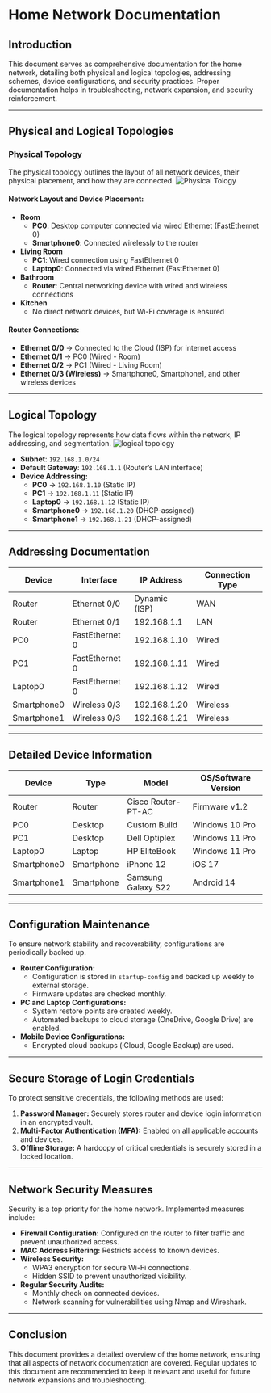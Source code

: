 # Home Network Documentation

## Introduction
This document serves as comprehensive documentation for the home network, detailing both physical and logical topologies, addressing schemes, device configurations, and security practices. Proper documentation helps in troubleshooting, network expansion, and security reinforcement.

---

## Physical and Logical Topologies

### Physical Topology
The physical topology outlines the layout of all network devices, their physical placement, and how they are connected.
![Physical Tology](https://github.com/user-attachments/assets/6d569f1f-2ef1-454a-a841-63dd96730343)

#### Network Layout and Device Placement:
- **Room**
  - **PC0**: Desktop computer connected via wired Ethernet (FastEthernet 0)
  - **Smartphone0**: Connected wirelessly to the router
- **Living Room**
  - **PC1**: Wired connection using FastEthernet 0
  - **Laptop0**: Connected via wired Ethernet (FastEthernet 0)
- **Bathroom**
  - **Router**: Central networking device with wired and wireless connections
- **Kitchen**
  - No direct network devices, but Wi-Fi coverage is ensured

#### Router Connections:
- **Ethernet 0/0** → Connected to the Cloud (ISP) for internet access
- **Ethernet 0/1** → PC0 (Wired - Room)
- **Ethernet 0/2** → PC1 (Wired - Living Room)
- **Ethernet 0/3 (Wireless)** → Smartphone0, Smartphone1, and other wireless devices

---

## Logical Topology
The logical topology represents how data flows within the network, IP addressing, and segmentation.
![logical topology](https://github.com/user-attachments/assets/34ca2013-ecf0-491e-a7ae-33f80b7c5ef5)

- **Subnet**: `192.168.1.0/24`
- **Default Gateway**: `192.168.1.1` (Router’s LAN interface)
- **Device Addressing:**
  - **PC0** → `192.168.1.10` (Static IP)
  - **PC1** → `192.168.1.11` (Static IP)
  - **Laptop0** → `192.168.1.12` (Static IP)
  - **Smartphone0** → `192.168.1.20` (DHCP-assigned)
  - **Smartphone1** → `192.168.1.21` (DHCP-assigned)

---

## Addressing Documentation

| Device       | Interface      | IP Address     | Connection Type |
|-------------|--------------|---------------|----------------|
| Router      | Ethernet 0/0  | Dynamic (ISP) | WAN            |
| Router      | Ethernet 0/1  | 192.168.1.1   | LAN            |
| PC0         | FastEthernet 0 | 192.168.1.10  | Wired          |
| PC1         | FastEthernet 0 | 192.168.1.11  | Wired          |
| Laptop0     | FastEthernet 0 | 192.168.1.12  | Wired          |
| Smartphone0 | Wireless 0/3  | 192.168.1.20  | Wireless       |
| Smartphone1 | Wireless 0/3  | 192.168.1.21  | Wireless       |

---

## Detailed Device Information

| Device       | Type          | Model               | OS/Software Version |
|-------------|--------------|---------------------|---------------------|
| Router      | Router       | Cisco Router-PT-AC | Firmware v1.2       |
| PC0         | Desktop      | Custom Build       | Windows 10 Pro      |
| PC1         | Desktop      | Dell Optiplex      | Windows 11 Pro      |
| Laptop0     | Laptop       | HP EliteBook       | Windows 11 Pro      |
| Smartphone0 | Smartphone   | iPhone 12         | iOS 17              |
| Smartphone1 | Smartphone   | Samsung Galaxy S22 | Android 14          |

---

## Configuration Maintenance
To ensure network stability and recoverability, configurations are periodically backed up.

- **Router Configuration:**
  - Configuration is stored in `startup-config` and backed up weekly to external storage.
  - Firmware updates are checked monthly.
- **PC and Laptop Configurations:**
  - System restore points are created weekly.
  - Automated backups to cloud storage (OneDrive, Google Drive) are enabled.
- **Mobile Device Configurations:**
  - Encrypted cloud backups (iCloud, Google Backup) are used.

---

## Secure Storage of Login Credentials
To protect sensitive credentials, the following methods are used:

1. **Password Manager:** Securely stores router and device login information in an encrypted vault.
2. **Multi-Factor Authentication (MFA):** Enabled on all applicable accounts and devices.
3. **Offline Storage:** A hardcopy of critical credentials is securely stored in a locked location.

---

## Network Security Measures
Security is a top priority for the home network. Implemented measures include:

- **Firewall Configuration:** Configured on the router to filter traffic and prevent unauthorized access.
- **MAC Address Filtering:** Restricts access to known devices.
- **Wireless Security:**
  - WPA3 encryption for secure Wi-Fi connections.
  - Hidden SSID to prevent unauthorized visibility.
- **Regular Security Audits:**
  - Monthly check on connected devices.
  - Network scanning for vulnerabilities using Nmap and Wireshark.

---

## Conclusion
This document provides a detailed overview of the home network, ensuring that all aspects of network documentation are covered. Regular updates to this document are recommended to keep it relevant and useful for future network expansions and troubleshooting.
